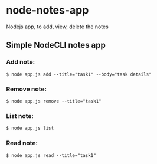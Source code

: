 # node-notes-app

Nodejs app, to add, view, delete the notes

## Simple NodeCLI notes app

### Add note:

`$ node app.js add --title="task1" --body="task details"`

### Remove note:

`$ node app.js remove --title="task1"`

### List note:

`$ node app.js list`

### Read note:

`$ node app.js read --title="task1"`
